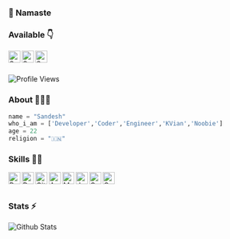 ### 🙏 Namaste

### Available 👇
<p>
  <a href="https://www.linkedin.com/in/sandeshsg6/">
    <img align="left" alt="Sandesh LinkedIN" width="24px" src="https://cdn.jsdelivr.net/npm/simple-icons@v3/icons/linkedin.svg" />
  </a>
     <a href="https://www.instagram.com/__sand______/">
    <img align="left" alt="Sandesh Instagram" width="24px" src="https://cdn.jsdelivr.net/npm/simple-icons@3.2.0/icons/instagram.svg" />
  </a>
   <a href="https://telegram.dog/dronefill">
    <img align="left" alt="Sandesh Telegram" width="24px" src="https://cdn.jsdelivr.net/npm/simple-icons@3.2.0/icons/telegram.svg" />
  </a>
</p>
</br>
</br>


![Profile Views](https://hits.seeyoufarm.com/api/count/incr/badge.svg?url=https://github.com/sandeshsg6/&title=Profile%20Views)

### About 🙋🏻‍♂️
```python
name = "Sandesh"
who_i_am = ['Developer','Coder','Engineer','KVian','Noobie']
age = 22
religion = "🇮🇳"
```


### Skills 👨‍💻

<img align="left" alt="Python" width="24px" src="https://cdn.jsdelivr.net/npm/simple-icons@3.2.0/icons/python.svg" />
<img align="left" alt="Dart" width="24px" src="https://cdn.jsdelivr.net/npm/simple-icons@3.2.0/icons/dart.svg" />
<img align="left" alt="GitHub" width="24px" src="https://cdn.jsdelivr.net/npm/simple-icons@3.2.0/icons/github.svg" />
<img align="left" alt="Android" width="24px" src="https://cdn.jsdelivr.net/npm/simple-icons@3.2.0/icons/android.svg" />
<img align="left" alt="MySQL" width="24px" src="https://cdn.jsdelivr.net/npm/simple-icons@3.2.0/icons/mysql.svg" />
<img align="left" alt="JavaScript" width="24px" src="https://cdn.jsdelivr.net/npm/simple-icons@3.2.0/icons/javascript.svg" />
<img align="left" alt="C" width="24px" src="https://cdn.jsdelivr.net/npm/simple-icons@3.2.0/icons/c.svg" />
<img align="left" alt="C++" width="24px" src="https://cdn.jsdelivr.net/npm/simple-icons@3.2.0/icons/cplusplus.svg" />
</br>
</br>

### Stats ⚡️

![Github Stats](https://github-stats-alpha.vercel.app/api/?username=sandeshsg6&tc=333&ic=333)
